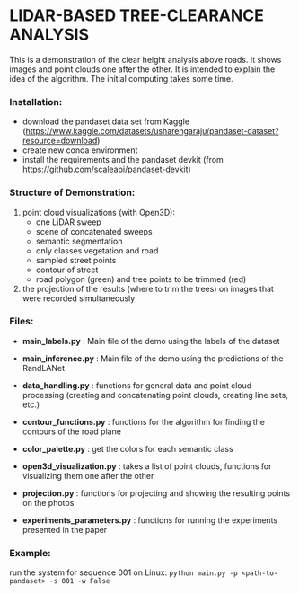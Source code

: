 # LIDAR-BASED TREE-CLEARANCE ANALYSIS

This is a demonstration of the clear height analysis above roads. 
It shows images and point clouds one after the other. It is intended to explain the idea of the algorithm.
The initial computing takes some time.

### Installation:
- download the pandaset data set from Kaggle (https://www.kaggle.com/datasets/usharengaraju/pandaset-dataset?resource=download)
- create new conda environment
- install the requirements and the pandaset devkit (from https://github.com/scaleapi/pandaset-devkit)

### Structure of Demonstration:

1. point cloud visualizations (with Open3D): 
   - one LiDAR sweep
   - scene of concatenated sweeps
   - semantic segmentation
   - only classes vegetation and road
   - sampled street points
   - contour of street
   - road polygon (green) and tree points to be trimmed (red)
2. the projection of the results (where to trim the trees) on images that were recorded simultaneously

### Files:

- **main_labels.py** : Main file of the demo using the labels of the dataset
- **main_inference.py** : Main file of the demo using the predictions of the RandLANet

- **data_handling.py** : functions for general data and point cloud processing (creating and concatenating point clouds, creating line sets, etc.)
- **contour_functions.py** : functions for the algorithm for finding the contours of the road plane
- **color_palette.py** : get the colors for each semantic class

- **open3d_visualization.py** : takes a list of point clouds, functions for visualizing them one after the other
- **projection.py** : functions for projecting and showing the resulting points on the photos

- **experiments_parameters.py** : functions for running the experiments presented in the paper

### Example:
run the system for sequence 001 on Linux:
```python main.py -p <path-to-pandaset> -s 001 -w False```
